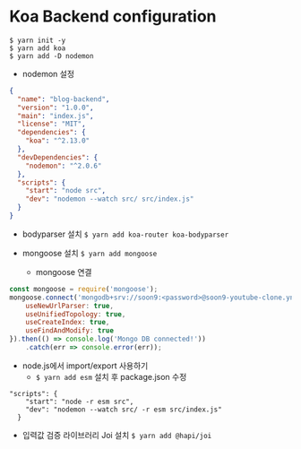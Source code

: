 # Koa Backend configuration
```shell script
$ yarn init -y
$ yarn add koa
$ yarn add -D nodemon
```

- nodemon 설정
```json
{
  "name": "blog-backend",
  "version": "1.0.0",
  "main": "index.js",
  "license": "MIT",
  "dependencies": {
    "koa": "^2.13.0"
  },
  "devDependencies": {
    "nodemon": "^2.0.6"
  },
  "scripts": {
    "start": "node src",
    "dev": "nodemon --watch src/ src/index.js"
  }
}

```

- bodyparser 설치 `$ yarn add koa-router koa-bodyparser`

- mongoose 설치 `$ yarn add mongoose`
  - mongoose 연결 
```js
const mongoose = require('mongoose');
mongoose.connect('mongodb+srv://soon9:<password>@soon9-youtube-clone.ynizg.mongodb.net/<dbname>?retryWrites=true&w=majority', {
    useNewUrlParser: true,
    useUnifiedTopology: true,
    useCreateIndex: true,
    useFindAndModify: true
}).then(() => console.log('Mongo DB connected!'))
    .catch(err => console.error(err));
```

- node.js에서 import/export 사용하기
  - `$ yarn add esm` 설치 후 package.json 수정
```
"scripts": {
    "start": "node -r esm src",
    "dev": "nodemon --watch src/ -r esm src/index.js"
  }
```

- 입력값 검증 라이브러리 Joi 설치 `$ yarn add @hapi/joi`